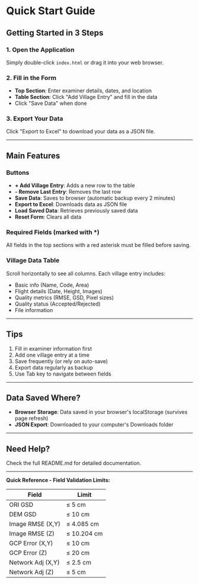 # Quick Start Guide

## Getting Started in 3 Steps

### 1. Open the Application
Simply double-click `index.html` or drag it into your web browser.

### 2. Fill in the Form
- **Top Section**: Enter examiner details, dates, and location
- **Table Section**: Click "Add Village Entry" and fill in the data
- Click "Save Data" when done

### 3. Export Your Data
Click "Export to Excel" to download your data as a JSON file.

---

## Main Features

### Buttons

- **+ Add Village Entry**: Adds a new row to the table
- **- Remove Last Entry**: Removes the last row
- **Save Data**: Saves to browser (automatic backup every 2 minutes)
- **Export to Excel**: Downloads data as JSON file
- **Load Saved Data**: Retrieves previously saved data
- **Reset Form**: Clears all data

### Required Fields (marked with *)
All fields in the top sections with a red asterisk must be filled before saving.

### Village Data Table
Scroll horizontally to see all columns. Each village entry includes:
- Basic info (Name, Code, Area)
- Flight details (Date, Height, Images)
- Quality metrics (RMSE, GSD, Pixel sizes)
- Quality status (Accepted/Rejected)
- File information

---

## Tips

1. Fill in examiner information first
2. Add one village entry at a time
3. Save frequently (or rely on auto-save)
4. Export data regularly as backup
5. Use Tab key to navigate between fields

---

## Data Saved Where?

- **Browser Storage**: Data saved in your browser's localStorage (survives page refresh)
- **JSON Export**: Downloaded to your computer's Downloads folder

---

## Need Help?

Check the full README.md for detailed documentation.

---

**Quick Reference - Field Validation Limits:**

| Field | Limit |
|-------|-------|
| ORI GSD | ≤ 5 cm |
| DEM GSD | ≤ 10 cm |
| Image RMSE (X,Y) | ≤ 4.085 cm |
| Image RMSE (Z) | ≤ 10.204 cm |
| GCP Error (X,Y) | ≤ 10 cm |
| GCP Error (Z) | ≤ 20 cm |
| Network Adj (X,Y) | ≤ 2.5 cm |
| Network Adj (Z) | ≤ 5 cm |
